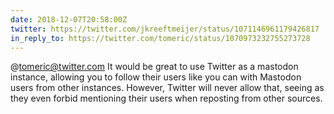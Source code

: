 ```yaml
---
date: 2018-12-07T20:58:00Z
twitter: https://twitter.com/jkreeftmeijer/status/1071146961179426817
in_reply_to: https://twitter.com/tomeric/status/1070973232755273728
---
```

@tomeric@twitter.com It would be great to use Twitter as a mastodon instance, allowing you to follow their users like you can with Mastodon users from other instances. However, Twitter will never allow that, seeing as they even forbid mentioning their users when reposting from other sources.
